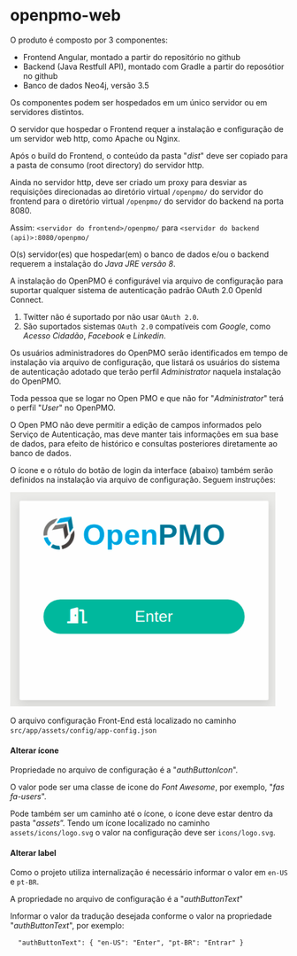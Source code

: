 # openpmo-web

O produto é composto por 3 componentes:

* Frontend Angular, montado a partir do repositório no github
* Backend (Java Restfull API), montado com Gradle a partir do reposótior no github
* Banco de dados Neo4j, versão 3.5

Os componentes podem ser hospedados em um único servidor ou em servidores distintos.

O servidor que hospedar o Frontend requer a instalação e configuração de um servidor web http, como Apache ou Nginx.

Após o build do Frontend, o conteúdo da pasta "*dist*" deve ser copiado para a pasta de consumo (root directory) do servidor http.

Ainda no servidor http, deve ser criado um proxy para desviar as requisições direcionadas ao diretório virtual `/openpmo/` do servidor do
frontend para o diretório virtual `/openpmo/` do servidor do backend na porta 8080.

Assim: `<servidor do frontend>/openpmo/` para `<servidor do backend (api)>:8080/openpmo/`

O(s) servidor(es) que hospedar(em) o banco de dados e/ou o backend requerem a instalação do *Java JRE versão 8*.

A instalação do OpenPMO é configurável via arquivo de configuração para suportar qualquer sistema de autenticação padrão OAuth 2.0 OpenId Connect.

1. Twitter não é suportado por não usar `OAuth 2.0`.
2. São suportados sistemas `OAuth 2.0` compatíveis com *Google*, como *Acesso Cidadão*, *Facebook* e *Linkedin*.

Os usuários administradores do OpenPMO serão identificados em tempo de instalação via arquivo de configuração, que listará os usuários do sistema
de autenticação adotado que terão perfil *Administrator* naquela instalação do OpenPMO.

Toda pessoa que se logar no Open PMO e que não for "*Administrator*" terá o perfil "*User*" no OpenPMO.

O Open PMO não deve permitir a edição de campos informados pelo Serviço de Autenticação, mas deve manter tais informações em sua base de dados, para
efeito de histórico e consultas posteriores diretamente ao banco de dados.

O ícone e o rótulo do botão de login da interface (abaixo) também serão definidos na instalação via arquivo de configuração. Seguem instruções:

![Botão do Login](.github/assets/botao_login.png)

O arquivo configuração Front-End está localizado no caminho `src/app/assets/config/app-config.json`

#### Alterar ícone

Propriedade no arquivo de configuração é a "*authButtonIcon*".

O valor pode ser uma classe de icone do *Font Awesome*, por exemplo, "*fas fa-users*".

Pode também ser um caminho até o ícone, o ícone deve estar dentro da pasta "*assets*”. Tendo um ícone localizado no caminho `assets/icons/logo.svg` o
valor na configuração deve ser `icons/logo.svg`.

#### Alterar label

Como o projeto utiliza internalização é necessário informar o valor em `en-US` e `pt-BR`.

A propriedade no arquivo de configuração é a "*authButtonText*"

Informar o valor da tradução desejada conforme o valor na propriedade "*authButtonText*", por exemplo:

```
  "authButtonText": { "en-US": "Enter", "pt-BR": "Entrar" }
```
